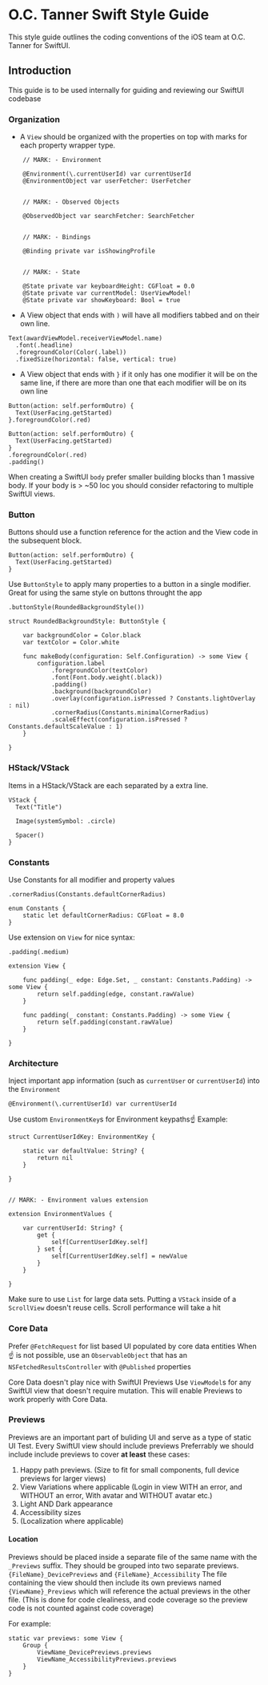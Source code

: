 
# O.C. Tanner Swift Style Guide

This style guide outlines the coding conventions of the iOS team at O.C. Tanner for SwiftUI.

## Introduction

This guide is to be used internally for guiding and reviewing our SwiftUI codebase


### Organization

* A `View` should be organized with the properties on top with marks for each property wrapper type.

```
    // MARK: - Environment
    
    @Environment(\.currentUserId) var currentUserId
    @EnvironmentObject var userFetcher: UserFetcher
    
    
    // MARK: - Observed Objects
    
    @ObservedObject var searchFetcher: SearchFetcher
    
    
    // MARK: - Bindings
    
    @Binding private var isShowingProfile

    
    // MARK: - State
    
    @State private var keyboardHeight: CGFloat = 0.0
    @State private var currentModel: UserViewModel!
    @State private var showKeyboard: Bool = true
```

* A View object that ends with `)` will have all modifiers tabbed and on their own line.

```
Text(awardViewModel.receiverViewModel.name)
  .font(.headline)
  .foregroundColor(Color(.label))
  .fixedSize(horizontal: false, vertical: true)
```

* A View object that ends with `}` if it only has one modifier it will be on the same line, if there are more than one that each
modifier will be on its own line

```
Button(action: self.performOutro) {
  Text(UserFacing.getStarted)
}.foregroundColor(.red)
```

```
Button(action: self.performOutro) {
  Text(UserFacing.getStarted)
}
.foregroundColor(.red)
.padding()
```

When creating a SwiftUI `body` prefer smaller building blocks than 1 massive body. 
If your body is > ~50 loc you should consider refactoring to multiple SwiftUI views. 


### Button

Buttons should use a function reference for the action and the View code in the subsequent block.

```
Button(action: self.performOutro) {
  Text(UserFacing.getStarted)
}

```
Use `ButtonStyle` to apply many properties to a button in a single modifier. Great for using the same style on buttons throught the app

`.buttonStyle(RoundedBackgroundStyle())`

```
struct RoundedBackgroundStyle: ButtonStyle {
    
    var backgroundColor = Color.black
    var textColor = Color.white
    
    func makeBody(configuration: Self.Configuration) -> some View {
        configuration.label
            .foregroundColor(textColor)
            .font(Font.body.weight(.black))
            .padding()
            .background(backgroundColor)
            .overlay(configuration.isPressed ? Constants.lightOverlay : nil)
            .cornerRadius(Constants.minimalCornerRadius)
            .scaleEffect(configuration.isPressed ? Constants.defaultScaleValue : 1)
    }
    
}

```

### HStack/VStack

Items in a HStack/VStack are each separated by a extra line.

```
VStack {
  Text("Title")
            
  Image(systemSymbol: .circle)
            
  Spacer()
}
```

### Constants

Use Constants for all modifier and property values

`.cornerRadius(Constants.defaultCornerRadius)`

```
enum Constants {
    static let defaultCornerRadius: CGFloat = 8.0
}

```

Use extension on `View` for nice syntax:

`.padding(.medium)`

```
extension View {

    func padding(_ edge: Edge.Set, _ constant: Constants.Padding) -> some View {
        return self.padding(edge, constant.rawValue)
    }
    
    func padding(_ constant: Constants.Padding) -> some View {
        return self.padding(constant.rawValue)
    }

}

```


### Architecture

Inject important app information (such as `currentUser` or `currentUserId`) into the `Environment`

`@Environment(\.currentUserId) var currentUserId`

Use custom `EnvironmentKey`s for Environment keypaths☝️
Example:

```
struct CurrentUserIdKey: EnvironmentKey {
    
    static var defaultValue: String? {
        return nil
    }
    
}


// MARK: - Environment values extension

extension EnvironmentValues {

    var currentUserId: String? {
        get {
            self[CurrentUserIdKey.self]
        } set {
            self[CurrentUserIdKey.self] = newValue
        }
    }
    
}
```

Make sure to use `List` for large data sets. Putting a `VStack` inside of a `ScrollView` doesn't reuse cells. Scroll performance will take a hit


### Core Data

 Prefer `@FetchRequest` for list based UI populated by core data entities
 When ☝️ is not possible, use an `ObservableObject` that has an `NSFetchedResultsController` with `@Published` properties

Core Data doesn't play nice with SwiftUI Previews
 Use `ViewModel`s for any SwiftUI view that doesn't require mutation. This will enable Previews to work properly with Core Data. 


### Previews

Previews are an important part of buliding UI and serve as a type of static UI Test. Every SwiftUI view should include previews
Preferrably we should include include previews to cover **at least** these cases:

1. Happy path previews. (Size to fit for small components, full device previews for larger views)
1. View Variations where applicable (Login in view WITH an error, and WITHOUT an error, With avatar and WITHOUT avatar etc.)
1. Light AND Dark appearance
1. Accessibility sizes
1. (Localization where applicable)

#### Location

Previews should be placed inside a separate file of the same name with the `_Previews` suffix. 
They should be grouped into two separate previews. `{FileName}_DevicePreviews` and `{FileName}_Accessibility`
The file containing the view should then include its own previews named `{ViewName}_Previews` which will reference the actual previews in the other file. (This is done for code clealiness, and code coverage so the preview code is not counted against code coverage)

For example:

```
static var previews: some View {
    Group {
        ViewName_DevicePreviews.previews 
        ViewName_AccessibilityPreviews.previews 
    }
}
```
